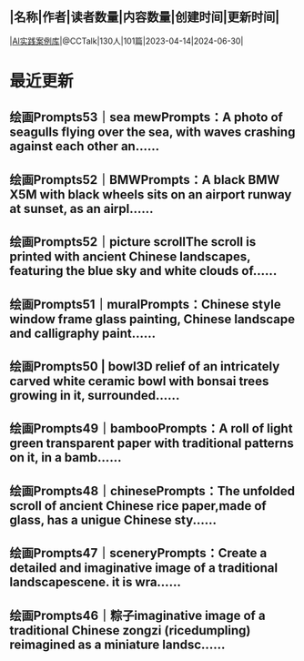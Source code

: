 |名称|作者|读者数量|内容数量|创建时间|更新时间|
---
|[AI实践案例库](https://xiaobot.net/p/cloud288?refer=0b133df9-27dc-423b-8101-639049001c13)|@CCTalk|130人|101篇|2023-04-14|2024-06-30|

# 最近更新
## 绘画Prompts53｜sea mewPrompts：A photo of seagulls flying over the sea, with waves crashing against each other an......
## 绘画Prompts52｜BMWPrompts：A black BMW X5M with black wheels sits on an airport runway at sunset, as an airpl......
## 绘画Prompts52｜picture scrollThe scroll is printed with ancient Chinese landscapes, featuring the blue sky and white clouds of......
## 绘画Prompts51｜muralPrompts：Chinese style window frame glass painting, Chinese landscape and calligraphy paint......
## 绘画Prompts50 | bowl3D relief of an intricately carved white ceramic bowl with bonsai trees growing in it, surrounded......
## 绘画Prompts49｜bambooPrompts：A roll of light green transparent paper with traditional patterns on it, in a bamb......
## 绘画Prompts48｜chinesePrompts：The unfolded scroll of ancient Chinese rice paper,made of glass, has a unigue Chinese sty......
## 绘画Prompts47｜sceneryPrompts：Create a detailed and imaginative image of a traditional landscapescene. it is wra......
## 绘画Prompts46｜粽子imaginative image of a traditional Chinese zongzi (ricedumpling) reimagined as a miniature landsc......

